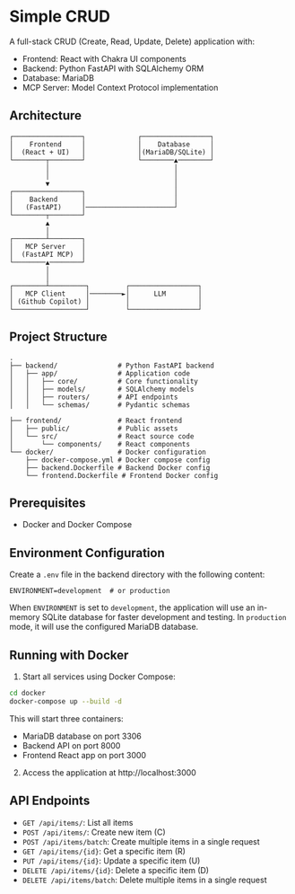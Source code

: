 # Simple CRUD

A full-stack CRUD (Create, Read, Update, Delete) application with:
- Frontend: React with Chakra UI components
- Backend: Python FastAPI with SQLAlchemy ORM
- Database: MariaDB
- MCP Server: Model Context Protocol implementation

## Architecture

```
┌─────────────────┐             ┌─────────────────┐
│    Frontend     │             │    Database     │
│  (React + UI)   │             │(MariaDB/SQLite) │
└────────┬────────┘             └────────▲────────┘
         │                               │
         │                               │
         ▼                               │
┌─────────────────┐                      │
│    Backend      │                      │
│   (FastAPI)     │──────────────────────┘
└────────┬────────┘
         ▲
         │
┌────────┴────────┐
│   MCP Server    │
│  (FastAPI MCP)  │
└────────▲────────┘
         │
         │
┌────────┴─────────┐         ┌─────────────────┐
│   MCP Client     │────────►│      LLM        │
│ (Github Copilot) │         │                 │
└──────────────────┘         └─────────────────┘

```

## Project Structure

```
.
├── backend/               # Python FastAPI backend
│   ├── app/               # Application code
│   │   ├── core/          # Core functionality
│   │   ├── models/        # SQLAlchemy models
│   │   ├── routers/       # API endpoints
│   │   └── schemas/       # Pydantic schemas

├── frontend/              # React frontend
│   ├── public/            # Public assets
│   └── src/               # React source code
│       └── components/    # React components
└── docker/                # Docker configuration
    ├── docker-compose.yml # Docker compose config
    ├── backend.Dockerfile # Backend Docker config
    └── frontend.Dockerfile # Frontend Docker config
```

## Prerequisites

- Docker and Docker Compose

## Environment Configuration

Create a `.env` file in the backend directory with the following content:

```env
ENVIRONMENT=development  # or production
```

When `ENVIRONMENT` is set to `development`, the application will use an in-memory SQLite database for faster development and testing. In `production` mode, it will use the configured MariaDB database.

## Running with Docker

1. Start all services using Docker Compose:

```bash
cd docker
docker-compose up --build -d
```

This will start three containers:
- MariaDB database on port 3306
- Backend API on port 8000
- Frontend React app on port 3000

2. Access the application at http://localhost:3000

## API Endpoints

- `GET /api/items/`: List all items
- `POST /api/items/`: Create new item (C)
- `POST /api/items/batch`: Create multiple items in a single request
- `GET /api/items/{id}`: Get a specific item (R)
- `PUT /api/items/{id}`: Update a specific item (U)
- `DELETE /api/items/{id}`: Delete a specific item (D)
- `DELETE /api/items/batch`: Delete multiple items in a single request